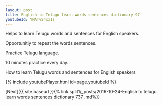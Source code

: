 ```yaml
---
layout: post
title: English to Telugu learn words sentences dictionary 97 
youtubeId: YMATvS4xx1s
---
```

 
 
Helps to learn Telugu words and sentences for English speakers.

Opportunitiy to repeat the words sentences. 

Practice Telugu language. 
 
10 minutes practice every day. 
 
How to learn Telugu words and sentences for English speakers 
 
{% include youtubePlayer.html id=page.youtubeId %}
 
 
[Next]({{ site.baseurl }}{% link  split1/_posts/2016-10-24-English to telugu learn words sentences dictionary 737 .md%})
 
